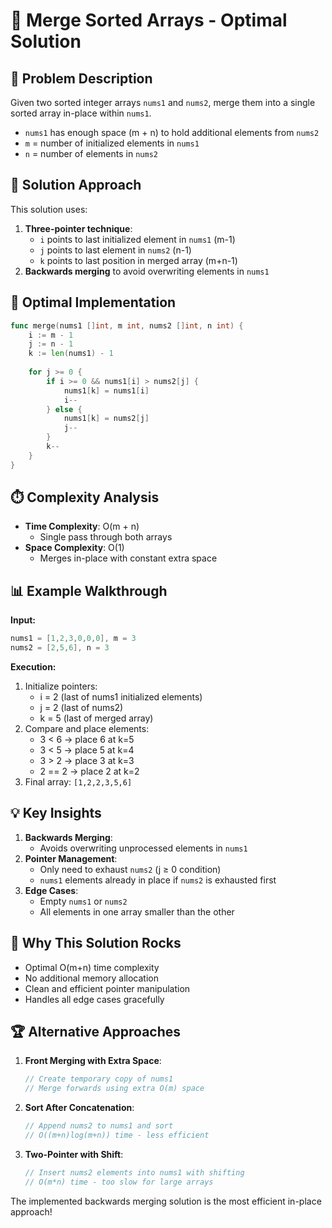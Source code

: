 # 🔀 Merge Sorted Arrays - Optimal Solution

## 🎯 Problem Description
Given two sorted integer arrays `nums1` and `nums2`, merge them into a single sorted array in-place within `nums1`. 
- `nums1` has enough space (m + n) to hold additional elements from `nums2`
- `m` = number of initialized elements in `nums1`
- `n` = number of elements in `nums2`

## 🧠 Solution Approach
This solution uses:
1. **Three-pointer technique**:
   - `i` points to last initialized element in `nums1` (m-1)
   - `j` points to last element in `nums2` (n-1)
   - `k` points to last position in merged array (m+n-1)
2. **Backwards merging** to avoid overwriting elements in `nums1`

## 🚀 Optimal Implementation
```go
func merge(nums1 []int, m int, nums2 []int, n int) {
    i := m - 1
    j := n - 1
    k := len(nums1) - 1
    
    for j >= 0 {
        if i >= 0 && nums1[i] > nums2[j] {
            nums1[k] = nums1[i]
            i--
        } else {
            nums1[k] = nums2[j]
            j--
        }
        k--
    }
}
```

## ⏱️ Complexity Analysis
- **Time Complexity**: O(m + n)
  - Single pass through both arrays
- **Space Complexity**: O(1)
  - Merges in-place with constant extra space

## 📊 Example Walkthrough
**Input:**
```go
nums1 = [1,2,3,0,0,0], m = 3
nums2 = [2,5,6], n = 3
```

**Execution:**
1. Initialize pointers:
   - i = 2 (last of nums1 initialized elements)
   - j = 2 (last of nums2)
   - k = 5 (last of merged array)
2. Compare and place elements:
   - 3 < 6 → place 6 at k=5
   - 3 < 5 → place 5 at k=4
   - 3 > 2 → place 3 at k=3
   - 2 == 2 → place 2 at k=2
3. Final array: `[1,2,2,3,5,6]`

## 💡 Key Insights
1. **Backwards Merging**:
   - Avoids overwriting unprocessed elements in `nums1`
2. **Pointer Management**:
   - Only need to exhaust `nums2` (j ≥ 0 condition)
   - `nums1` elements already in place if `nums2` is exhausted first
3. **Edge Cases**:
   - Empty `nums1` or `nums2`
   - All elements in one array smaller than the other

## 🌟 Why This Solution Rocks
- Optimal O(m+n) time complexity
- No additional memory allocation
- Clean and efficient pointer manipulation
- Handles all edge cases gracefully

## 🏆 Alternative Approaches
1. **Front Merging with Extra Space**:
   ```go
   // Create temporary copy of nums1
   // Merge forwards using extra O(m) space
   ```
2. **Sort After Concatenation**:
   ```go
   // Append nums2 to nums1 and sort
   // O((m+n)log(m+n)) time - less efficient
   ```
3. **Two-Pointer with Shift**:
   ```go
   // Insert nums2 elements into nums1 with shifting
   // O(m*n) time - too slow for large arrays
   ```

The implemented backwards merging solution is the most efficient in-place approach!